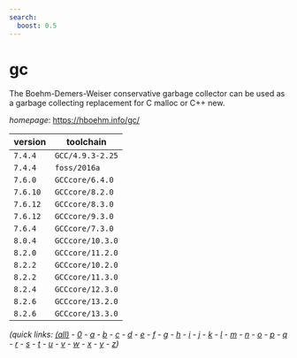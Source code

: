 ```yaml
---
search:
  boost: 0.5
---
```

# gc

The Boehm-Demers-Weiser conservative garbage collector can be used as a garbage collecting   replacement for C malloc or C++ new.

*homepage*: <https://hboehm.info/gc/>

version | toolchain
--------|----------
``7.4.4`` | ``GCC/4.9.3-2.25``
``7.4.4`` | ``foss/2016a``
``7.6.0`` | ``GCCcore/6.4.0``
``7.6.10`` | ``GCCcore/8.2.0``
``7.6.12`` | ``GCCcore/8.3.0``
``7.6.12`` | ``GCCcore/9.3.0``
``7.6.4`` | ``GCCcore/7.3.0``
``8.0.4`` | ``GCCcore/10.3.0``
``8.2.0`` | ``GCCcore/11.2.0``
``8.2.2`` | ``GCCcore/10.2.0``
``8.2.2`` | ``GCCcore/11.3.0``
``8.2.4`` | ``GCCcore/12.3.0``
``8.2.6`` | ``GCCcore/13.2.0``
``8.2.6`` | ``GCCcore/13.3.0``


*(quick links: [(all)](../index.md) - [0](../0/index.md) - [a](../a/index.md) - [b](../b/index.md) - [c](../c/index.md) - [d](../d/index.md) - [e](../e/index.md) - [f](../f/index.md) - [g](../g/index.md) - [h](../h/index.md) - [i](../i/index.md) - [j](../j/index.md) - [k](../k/index.md) - [l](../l/index.md) - [m](../m/index.md) - [n](../n/index.md) - [o](../o/index.md) - [p](../p/index.md) - [q](../q/index.md) - [r](../r/index.md) - [s](../s/index.md) - [t](../t/index.md) - [u](../u/index.md) - [v](../v/index.md) - [w](../w/index.md) - [x](../x/index.md) - [y](../y/index.md) - [z](../z/index.md))*

